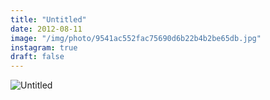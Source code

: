```yaml
---
title: "Untitled"
date: 2012-08-11
image: "/img/photo/9541ac552fac75690d6b22b4b2be65db.jpg"
instagram: true
draft: false
---
```


![Untitled](/img/photo/9541ac552fac75690d6b22b4b2be65db.jpg)
